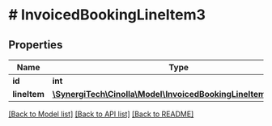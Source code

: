 # # InvoicedBookingLineItem3

## Properties

Name | Type | Description | Notes
------------ | ------------- | ------------- | -------------
**id** | **int** |  |
**lineItem** | [**\SynergiTech\Cinolla\Model\InvoicedBookingLineItem3LineItem**](InvoicedBookingLineItem3LineItem.md) |  | [optional]

[[Back to Model list]](../../README.md#models) [[Back to API list]](../../README.md#endpoints) [[Back to README]](../../README.md)
